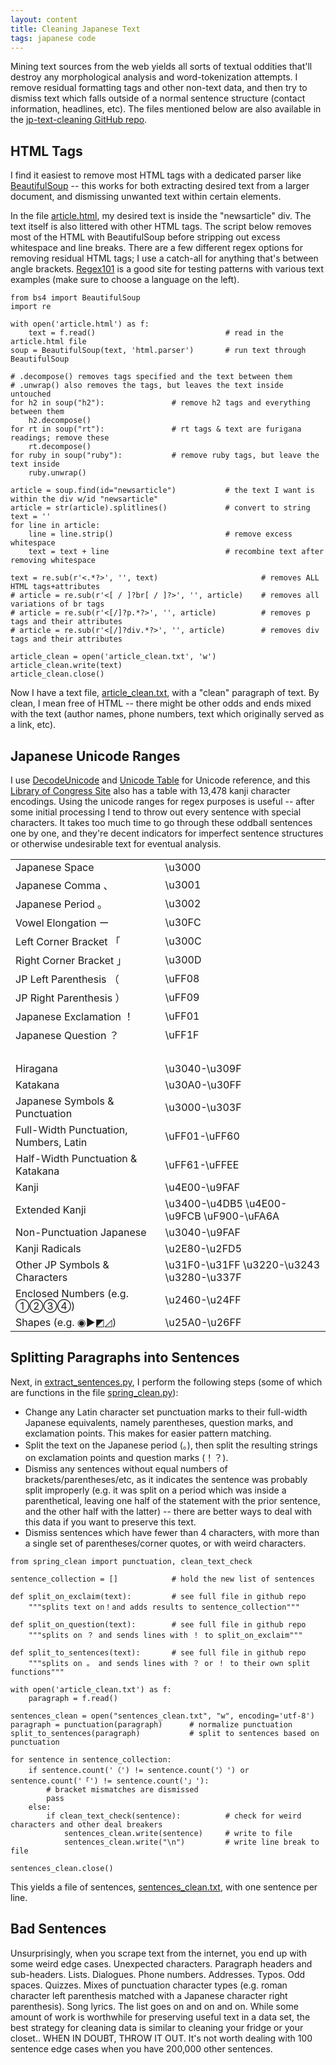 ```yaml
---
layout: content
title: Cleaning Japanese Text
tags: japanese code
---
```


Mining text sources from the web yields all sorts of textual oddities that'll destroy any morphological analysis and word-tokenization attempts. I remove residual formatting tags and other non-text data, and then try to dismiss text which falls outside of a normal sentence structure (contact information, headlines, etc). The files mentioned below are also available in the [jp-text-cleaning GitHub repo](https://github.com/kairozu/Japanese-Text-Analysis/tree/master/jp-text-cleaning).

## HTML Tags
I find it easiest to remove most HTML tags with a dedicated parser like [BeautifulSoup](https://www.crummy.com/software/BeautifulSoup/bs4/doc/) -- this works for both extracting desired text from a larger document, and dismissing unwanted text within certain elements.

In the file [article.html](https://github.com/kairozu/Japanese-Text-Analysis/blob/master/jp-text-cleaning/article.html), my desired text is inside the "newsarticle" div. The text itself is also littered with other HTML tags. The script below removes most of the HTML with BeautifulSoup before stripping out excess whitespace and line breaks. There are a few different regex options for removing residual HTML tags; I use a catch-all for anything that's between angle brackets. [Regex101](https://regex101.com/) is a good site for testing patterns with various text examples (make sure to choose a language on the left).

```
from bs4 import BeautifulSoup
import re

with open('article.html') as f:
    text = f.read()                             # read in the article.html file
soup = BeautifulSoup(text, 'html.parser')       # run text through BeautifulSoup

# .decompose() removes tags specified and the text between them
# .unwrap() also removes the tags, but leaves the text inside untouched
for h2 in soup("h2"):               # remove h2 tags and everything between them
    h2.decompose()
for rt in soup("rt"):               # rt tags & text are furigana readings; remove these
    rt.decompose()
for ruby in soup("ruby"):           # remove ruby tags, but leave the text inside
    ruby.unwrap()

article = soup.find(id="newsarticle")           # the text I want is within the div w/id "newsarticle"
article = str(article).splitlines()             # convert to string
text = ''
for line in article:
    line = line.strip()                         # remove excess whitespace
    text = text + line                          # recombine text after removing whitespace

text = re.sub(r'<.*?>', '', text)                       # removes ALL HTML tags+attributes
# article = re.sub(r'<[ / ]?br[ / ]?>', '', article)    # removes all variations of br tags
# article = re.sub(r'<[/]?p.*?>', '', article)          # removes p tags and their attributes
# article = re.sub(r'<[/]?div.*?>', '', article)        # removes div tags and their attributes

article_clean = open('article_clean.txt', 'w')
article_clean.write(text)
article_clean.close()
```

Now I have a text file, [article_clean.txt](https://github.com/kairozu/Japanese-Text-Analysis/blob/master/jp-text-cleaning/article_clean.txt), with a "clean" paragraph of text. By clean, I mean free of HTML -- there might be other odds and ends mixed with the text (author names, phone numbers, text which originally served as a link, etc). 

## Japanese Unicode Ranges

I use [DecodeUnicode](http://www.decodeunicode.org) and [Unicode Table](https://unicode-table.com) for Unicode reference, and this [Library of Congress Site](https://memory.loc.gov/diglib/codetables/9.1.html) also has a table with 13,478 kanji character encodings. Using the unicode ranges for regex purposes is useful -- after some initial processing I tend to throw out every sentence with special characters. It takes too much time to go through these oddball sentences one by one, and they're decent indicators for imperfect sentence structures or otherwise undesirable text for eventual analysis.

<div>
<table class="smaller">
<tbody>
<tr><td>Japanese Space</td><td>\u3000</td></tr>
<tr><td>Japanese Comma 、</td><td>\u3001</td></tr>
<tr><td>Japanese Period 。</td><td>\u3002</td></tr>
<tr><td>Vowel Elongation ー</td><td>\u30FC</td></tr>
<tr><td>Left Corner Bracket 「</td><td>\u300C</td></tr>
<tr><td>Right Corner Bracket 」</td><td>\u300D</td></tr>
<tr><td>JP Left Parenthesis （</td><td>\uFF08</td></tr>
<tr><td>JP Right Parenthesis ）</td><td>\uFF09</td></tr>
<tr><td>Japanese Exclamation ！</td><td>\uFF01</td></tr>
<tr><td>Japanese Question ？</td><td>\uFF1F</td></tr>
<tr><td>&nbsp;</td><td></td></tr>
<tr class="bold"><td>Hiragana</td><td>\u3040-\u309F</td></tr>
<tr class="bold"><td>Katakana</td><td>\u30A0-\u30FF</td></tr>
<tr><td>Japanese Symbols & Punctuation</td><td>\u3000-\u303F</td></tr>
<tr><td>Full-Width Punctuation, Numbers, Latin&#x3000;</td><td>\uFF01-\uFF60</td></tr>
<tr><td>Half-Width Punctuation & Katakana</td><td>\uFF61-\uFFEE</td></tr>
<tr class="bold"><td>Kanji</td><td>\u4E00-\u9FAF</td></tr>
<tr><td>Extended Kanji</td><td>\u3400-\u4DB5 \u4E00-\u9FCB \uF900-\uFA6A</td></tr>
<tr><td>Non-Punctuation Japanese</td><td>\u3040-\u9FAF</td></tr>
<tr><td>Kanji Radicals</td><td>\u2E80-\u2FD5</td></tr>
<tr><td>Other JP Symbols & Characters</td><td>\u31F0-\u31FF \u3220-\u3243 \u3280-\u337F</td></tr>
<tr><td>Enclosed Numbers (e.g. ①②③④)</td><td>\u2460-\u24FF</td></tr>
<tr><td>Shapes (e.g. ◉▶◩◿)</td><td>\u25A0-\u26FF</td></tr>
</tbody>
</table>
</div>

## Splitting Paragraphs into Sentences
Next, in [extract_sentences.py](https://github.com/kairozu/Japanese-Text-Analysis/blob/master/jp-text-cleaning/extract_sentences.py), I perform the following steps (some of which are functions in the file [spring_clean.py](https://github.com/kairozu/Japanese-Text-Analysis/blob/master/jp-text-cleaning/spring_clean.py)):
<ul>
<li>Change any Latin character set punctuation marks to their full-width Japanese equivalents, namely parentheses, question marks, and exclamation points. This makes for easier pattern matching.</li>
<li>Split the text on the Japanese period (。), then split the resulting strings on exclamation points and question marks (！？).</li>
<li>Dismiss any sentences without equal numbers of brackets/parentheses/etc, as it indicates the sentence was probably split improperly (e.g. it was split on a period which was inside a parenthetical, leaving one half of the statement with the prior sentence, and the other half with the latter) -- there are better ways to deal with this data if you want to preserve this text.</li>
<li>Dismiss sentences which have fewer than 4 characters, with more than a single set of parentheses/corner quotes, or with weird characters.</li>
</ul>

```
from spring_clean import punctuation, clean_text_check

sentence_collection = []            # hold the new list of sentences

def split_on_exclaim(text):         # see full file in github repo
    """splits text on！and adds results to sentence_collection"""

def split_on_question(text):        # see full file in github repo
    """splits on ？ and sends lines with ！ to split_on_exclaim"""

def split_to_sentences(text):       # see full file in github repo
    """splits on 。 and sends lines with ？ or ！ to their own split functions"""

with open('article_clean.txt') as f:
    paragraph = f.read()

sentences_clean = open("sentences_clean.txt", "w", encoding='utf-8')
paragraph = punctuation(paragraph)      # normalize punctuation
split_to_sentences(paragraph)           # split to sentences based on punctuation

for sentence in sentence_collection:
    if sentence.count('（') != sentence.count('）') or sentence.count('「') != sentence.count('」'):
        # bracket mismatches are dismissed
        pass
    else:
        if clean_text_check(sentence):          # check for weird characters and other deal breakers
            sentences_clean.write(sentence)     # write to file
            sentences_clean.write("\n")         # write line break to file

sentences_clean.close()
```

This yields a file of sentences, [sentences_clean.txt](https://github.com/kairozu/Japanese-Text-Analysis/blob/master/jp-text-cleaning/sentences_clean.txt), with one sentence per line.

## Bad Sentences
Unsurprisingly, when you scrape text from the internet, you end up with some weird edge cases. Unexpected characters. Paragraph headers and sub-headers. Lists. Dialogues. Phone numbers. Addresses. Typos. Odd spaces. Quizzes. Mixes of punctuation character types (e.g. roman character left parenthesis matched with a Japanese character right parenthesis). Song lyrics. The list goes on and on and on. While some amount of work is worthwhile for preserving useful text in a data set, the best strategy for cleaning data is similar to cleaning your fridge or your closet.. WHEN IN DOUBT, THROW IT OUT. It's not worth dealing with 100 sentence edge cases when you have 200,000 other sentences.